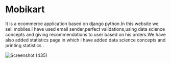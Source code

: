 # Mobikart
It is a ecommerce application based on django python.In this website we sell mobiles.I have used email sender,perfect validations,using data science concepts and giving recommendations to user based on his orders.We have also added statistics page in which i have added data science concepts and printing statistics .


![Screenshot (435)](https://user-images.githubusercontent.com/74001038/132015850-b95786c6-f80e-4d03-a39a-9bbea37a0d24.png)
